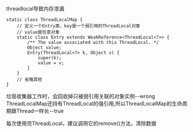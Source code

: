 threadlocal导致内存泄漏
```
static class ThreadLocalMap {
    // 定义一个Entry类，key是一个弱引用的ThreadLocal对象
    // value是任意对象
    static class Entry extends WeakReference<ThreadLocal<?>> {
        /** The value associated with this ThreadLocal. */
        Object value;
        Entry(ThreadLocal<?> k, Object v) {
            super(k);
            value = v;
        }
    }
    // 省略其他
}
```
垃圾收集器工作时，会回收掉只被弱引用关联的对象实例--wrong
ThreadLocalMap还持有ThreadLocal的强引用,所以ThreadLocalMap的生命周期跟Thread一样长--true

每次使用完ThreadLocal，建议调用它的remove()方法，清除数据
